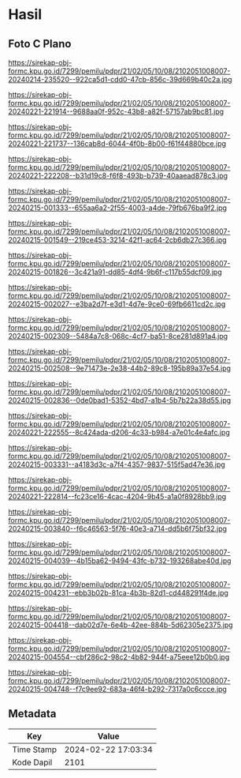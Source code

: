 # Hasil

## Foto C Plano

https://sirekap-obj-formc.kpu.go.id/7299/pemilu/pdpr/21/02/05/10/08/2102051008007-20240214-235520--922ca5d1-cdd0-47cb-856c-39d669b40c2a.jpg

https://sirekap-obj-formc.kpu.go.id/7299/pemilu/pdpr/21/02/05/10/08/2102051008007-20240221-221914--9688aa0f-952c-43b8-a82f-57157ab9bc81.jpg

https://sirekap-obj-formc.kpu.go.id/7299/pemilu/pdpr/21/02/05/10/08/2102051008007-20240221-221737--136cab8d-6044-4f0b-8b00-f61f44880bce.jpg

https://sirekap-obj-formc.kpu.go.id/7299/pemilu/pdpr/21/02/05/10/08/2102051008007-20240221-222208--b31d19c8-f6f8-493b-b739-40aaead878c3.jpg

https://sirekap-obj-formc.kpu.go.id/7299/pemilu/pdpr/21/02/05/10/08/2102051008007-20240215-001333--655aa6a2-2f55-4003-a4de-79fb676ba9f2.jpg

https://sirekap-obj-formc.kpu.go.id/7299/pemilu/pdpr/21/02/05/10/08/2102051008007-20240215-001549--219ce453-3214-42f1-ac64-2cb6db27c366.jpg

https://sirekap-obj-formc.kpu.go.id/7299/pemilu/pdpr/21/02/05/10/08/2102051008007-20240215-001826--3c421a91-dd85-4df4-9b6f-c117b55dcf09.jpg

https://sirekap-obj-formc.kpu.go.id/7299/pemilu/pdpr/21/02/05/10/08/2102051008007-20240215-002027--e3ba2d7f-e3d1-4d7e-9ce0-69fb6611cd2c.jpg

https://sirekap-obj-formc.kpu.go.id/7299/pemilu/pdpr/21/02/05/10/08/2102051008007-20240215-002309--5484a7c8-068c-4cf7-ba51-8ce281d891a4.jpg

https://sirekap-obj-formc.kpu.go.id/7299/pemilu/pdpr/21/02/05/10/08/2102051008007-20240215-002508--9e71473e-2e38-44b2-89c8-195b89a37e54.jpg

https://sirekap-obj-formc.kpu.go.id/7299/pemilu/pdpr/21/02/05/10/08/2102051008007-20240215-002836--0de0bad1-5352-4bd7-a1b4-5b7b22a38d55.jpg

https://sirekap-obj-formc.kpu.go.id/7299/pemilu/pdpr/21/02/05/10/08/2102051008007-20240221-222555--8c424ada-d206-4c33-b984-a7e01c4e4afc.jpg

https://sirekap-obj-formc.kpu.go.id/7299/pemilu/pdpr/21/02/05/10/08/2102051008007-20240215-003331--a4183d3c-a7f4-4357-9837-515f5ad47e36.jpg

https://sirekap-obj-formc.kpu.go.id/7299/pemilu/pdpr/21/02/05/10/08/2102051008007-20240221-222814--fc23ce16-4cac-4204-9b45-a1a0f8928bb9.jpg

https://sirekap-obj-formc.kpu.go.id/7299/pemilu/pdpr/21/02/05/10/08/2102051008007-20240215-003840--f6c46563-5f76-40e3-a714-dd5b6f75bf32.jpg

https://sirekap-obj-formc.kpu.go.id/7299/pemilu/pdpr/21/02/05/10/08/2102051008007-20240215-004039--4b15ba62-9494-43fc-b732-193268abe40d.jpg

https://sirekap-obj-formc.kpu.go.id/7299/pemilu/pdpr/21/02/05/10/08/2102051008007-20240215-004231--ebb3b02b-81ca-4b3b-82d1-cd448291f4de.jpg

https://sirekap-obj-formc.kpu.go.id/7299/pemilu/pdpr/21/02/05/10/08/2102051008007-20240215-004418--dab02d7e-6e4b-42ee-884b-5d62305e2375.jpg

https://sirekap-obj-formc.kpu.go.id/7299/pemilu/pdpr/21/02/05/10/08/2102051008007-20240215-004554--cbf286c2-98c2-4b82-944f-a75eee12b0b0.jpg

https://sirekap-obj-formc.kpu.go.id/7299/pemilu/pdpr/21/02/05/10/08/2102051008007-20240215-004748--f7c9ee92-683a-46f4-b292-7317a0c6ccce.jpg


## Metadata

| Key        | Value               |
| ---------- | ------------------- |
| Time Stamp | 2024-02-22 17:03:34 |
| Kode Dapil | 2101                |



